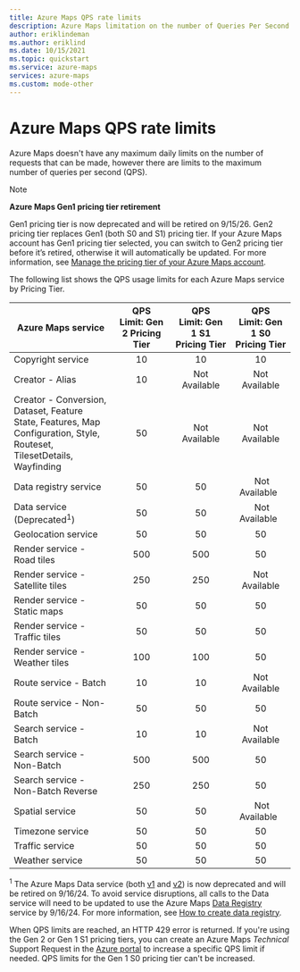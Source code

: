 ```yaml
---
title: Azure Maps QPS rate limits
description: Azure Maps limitation on the number of Queries Per Second.
author: eriklindeman
ms.author: eriklind
ms.date: 10/15/2021
ms.topic: quickstart
ms.service: azure-maps
services: azure-maps
ms.custom: mode-other
---
```


# Azure Maps QPS rate limits

Azure Maps doesn't have any maximum daily limits on the number of requests that can be made, however there are limits to the maximum number of queries per second (QPS).

> [!NOTE]
>
> **Azure Maps Gen1 pricing tier retirement**
>
> Gen1 pricing tier is now deprecated and will be retired on 9/15/26. Gen2 pricing tier replaces Gen1 (both S0 and S1) pricing tier. If your Azure Maps account has Gen1 pricing tier selected, you can switch to Gen2 pricing tier before it’s retired, otherwise it will automatically be updated. For more information, see [Manage the pricing tier of your Azure Maps account].

The following list shows the QPS usage limits for each Azure Maps service by Pricing Tier.

| Azure Maps service | QPS Limit: Gen 2 Pricing Tier | QPS Limit: Gen 1 S1 Pricing Tier | QPS Limit: Gen 1 S0 Pricing Tier |
|  ----------------- |  :--------------------------: | :------------------------------: | :------------------------: |
| Copyright service | 10 | 10 | 10 |
| Creator - Alias | 10 | Not Available | Not Available |
| Creator - Conversion, Dataset, Feature State, Features, Map Configuration, Style, Routeset, TilesetDetails, Wayfinding | 50 | Not Available | Not Available |
| Data registry service | 50 | 50 |  Not Available  |
| Data service (Deprecated<sup>1</sup>) | 50 | 50 |  Not Available  |
| Geolocation service | 50 | 50 | 50 |
| Render service - Road tiles | 500 | 500 | 50 |
| Render service - Satellite tiles | 250 | 250 | Not Available |
| Render service - Static maps | 50 | 50 | 50 |
| Render service - Traffic tiles | 50 | 50 | 50 |
| Render service - Weather tiles | 100 | 100 | 50 |
| Route service - Batch | 10 | 10 | Not Available |
| Route service - Non-Batch | 50 | 50 | 50 |
| Search service - Batch | 10 | 10 | Not Available |
| Search service - Non-Batch | 500 | 500 | 50 |
| Search service - Non-Batch Reverse | 250 | 250 | 50 |
| Spatial service | 50 | 50 |  Not Available  |
| Timezone service | 50 | 50 | 50 |
| Traffic service | 50 | 50 | 50 |
| Weather service | 50 | 50 | 50 |

<sup>1</sup> The Azure Maps Data service (both [v1] and [v2]) is now deprecated and will be retired on 9/16/24. To avoid service disruptions, all calls to the Data service will need to be updated to use the Azure Maps [Data Registry] service by 9/16/24. For more information, see [How to create data registry].

When QPS limits are reached, an HTTP 429 error is returned. If you're using the Gen 2 or Gen 1 S1 pricing tiers, you can create an Azure Maps *Technical* Support Request in the [Azure portal] to increase a specific QPS limit if needed. QPS limits for the Gen 1 S0 pricing tier can't be increased.

[Azure portal]: https://portal.azure.com/
[Manage the pricing tier of your Azure Maps account]: how-to-manage-pricing-tier.md
[v1]: /rest/api/maps/data?view=rest-maps-1.0&preserve-view=true
[v2]: /rest/api/maps/data
[Data Registry]: /rest/api/maps/data-registry
[How to create data registry]: how-to-create-data-registries.md
